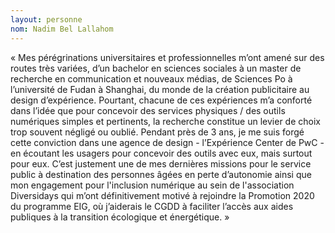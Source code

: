 ```yaml
---
layout: personne 
nom: Nadim Bel Lallahom 
---
```


« Mes pérégrinations universitaires et professionnelles m’ont amené sur des routes très variées, d’un bachelor en sciences sociales à un master de recherche en communication et nouveaux médias, de Sciences Po à l’université de Fudan à Shanghai, du monde de la création publicitaire au design d’expérience. Pourtant, chacune de ces expériences m’a conforté dans l’idée que pour concevoir des services physiques / des outils numériques simples et pertinents, la recherche constitue un levier de choix trop souvent négligé ou oublié. Pendant près de 3 ans, je me suis forgé cette conviction dans une agence de design - l’Expérience Center de PwC - en écoutant les usagers pour concevoir des outils avec eux, mais surtout pour eux. C’est justement une de mes dernières missions pour le service public à destination des personnes âgées en perte d’autonomie ainsi que mon engagement pour l'inclusion numérique au sein de l'association Diversidays qui m’ont définitivement motivé à rejoindre la Promotion 2020 du programme EIG, où j’aiderais le CGDD à faciliter l’accès aux aides publiques à la transition écologique et énergétique. » 
